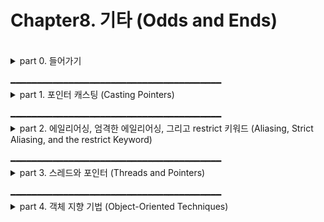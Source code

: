 # Chapter8. 기타 (Odds and Ends)  
  
  
<br/>
<details>
<summary>part 0. 들어가기</summary>

## part 0. 들어가기
  
  
</details>

<br/>
━━━━━━━━━━━━━━━━━━━━━━━━━━━━━━━━━━━━━━━━ 
<br/>
<details>
<summary>part 1. 포인터 캐스팅 (Casting Pointers)</summary>

## part 1. 포인터 캐스팅 (Casting Pointers)
  
  
- 포인터 캐스팅이 유용한 이유
    - 특수 목적 주소에 접근 가능
    - 포트(port)에 대응하는 주소를 할당 가능
    - 시스템의 엔디안(endian) 타입을 알 수 있음
<br/>  
    
### 특수 목적 주소 접근하기 (Accessing a Special Purpose Address)  
- 저수준 커널 프로그램에서 주소 0에 접근할 때 사용할 수 있는 기법들  
    - 포인터를 0으로 설정 (이 방법이 항상 동작하는 것은 아님)  
    - 정수 변수에 0을 할당, 변수를 정수 포인터로 캐스팅  
    - 유니언 이용  
    - memset 함수를 이용해 포인터에 0을 할당  
    
<br/>  
    
### 포트에 접근하기 (Accessing a Port)  
- 포트란?
    - 소프트웨어적인 개념
        - 서버가 컴퓨터로 전달된 특정한 메시지를 자신이 받는다는 것을 알리기 위해 사용하는 것  
        - 운영체제의 일부
    - 하드웨어적인 개념  
        - 일반적으로 외부 장치에 연결된 물리적인 입/출력 시스템 컴포넌트   
        - 하드웨어 포트에서의 읽기/쓰기 작업을 통해 프로그램에서의 정보와 명령 처리 가능  
    
<br/>  
    
### DMA로 메모리 접근하기 (Accessing Memory using DMA)
- DMA란?
    - 직접 메모리 접근 (Direct Memory Access)
    - 메인 메모리와 특정 장치 간 데이터 전송을 보조하는 저수준 동작
    - 주로 CPU와 병행으로 동작이 이루어짐
    
<br/>  
 
### 시스템의 엔디안 종류 알아내기 (Determining the Endianness of a Machine)  
- 엔디안 (endian) 이란?
    - 메모리 단위에서 바이트의 배열 순서를 뜻함
    - 종류로는 리틀 엔디안, 빅 엔디안이 있음
  
</details>

<br/>
━━━━━━━━━━━━━━━━━━━━━━━━━━━━━━━━━━━━━━━━ 
<br/>
<details>
<summary>part 2. 에일리어싱, 엄격한 에일리어싱, 그리고 restrict 키워드 
(Aliasing, Strict Aliasing, and the restrict Keyword)</summary>

## part 2. 에일리어싱, 엄격한 에일리어싱, 그리고 restrict 키워드 
(Aliasing, Strict Aliasing, and the restrict Keyword)
    
    
- 에일리어스(alias)란?  
    - 두 포인터가 같은 메모리 위치를 참조할 때, 한 포인터를 다른 포인터에 대한 에일리어스라고 부름  
    - 일반적인 경우는 아님  
    - 많은 문제를 발생시킴  
   
    
- 엄격한 에일리어싱 (Strict Aliasing) 이란?  
    - 다른 형태의 에일리어싱  
    - 한 데이터 타입에 대한 포인터가 타입이 다른 데이터에 대해 에일리어싱하는 것을 허용하지 X  
   
    
- 에일리어싱 문제를 회피할 수 있는 기법들
    - 유니언 사용
    - 엄격한 에일리어싱 비활성화
    - char * 사용하기
<br/>  
    
### 유니언을 사용해 여러 방법으로 값 표현하기 (Using a Union to Represent a Value in Multiple Ways)
- 타입 퍼닝 (type punning) 이란? : 타임 시스템을 우회하여 하나의 값을 여러 가지 다른 형으로 취급하는 기법
  
  
- 한 타입을 다른 타입으로 변환할 때 일반적으로 캐스팅을 통해 변환이 이루어지지만, 유니언을 이용할 수도 있음
    
<br/>  
    
### 엄격한 에일리어싱 규칙 (Strict Aliasing)
- 컴파일러는 경고 표시는 하나 에일리어싱 규칙을 강제하지는 X  
- 엄격한 에일리어싱 규칙에 따라 컴파일러가 특정한 최적화를 수행할 수 O
    
<br/>  
    
### restrict 키워드 사용하기 (Using the restrict Keyword)
- C 컴파일러는 포인터가 기본적으로 에일리어스되었다고 가정함  
    
    
- 포인터를 선언할 때 restrict 키워드를 이용해 컴파일러에 해당 포인터가 에일리어스되지 않음을 알릴 수 O  
    
    
- restrict 키워드를 이용하는 표준 C 함수들의 prototype
    - void *memcpy(void *restrict s1, const void *restrict s2, size_t n);
    - char *strcpy(char *restirct s1, const char *restrict s2);
    - char *strncpy(char *restirct s1, const char *restrict s2, size_t n);
    - int printf(const char *restrict format, ...);
    - int sprintf(char *restrict s, const  char *restrict format, ...);
    - int snprintf(char *restrict s, size_t n, const  char *restrict format, ...);
    - int scanf(const char *restrict format, ...);
    
    
- restrict 키워드가 함축하고 있는 의미
    - 컴파일러에게 restirct 키워드는 특정한 코드 최적화를 수행할 수 있음을 알리는 신호
    - 프로그래머에게 restrict 키워드는 이 포인터가 절대 에일리어스되지 말아야하며, 에일리어스되었을 경우 그 결과는 정의되어 있지 
  
</details>

<br/>  
━━━━━━━━━━━━━━━━━━━━━━━━━━━━━━━━━━━━━━━━ 
<br/>
<details>
<summary>part 3. 스레드와 포인터 (Threads and Pointers)</summary>

## part 3. 스레드와 포인터 (Threads and Pointers)
    
<br/>  
    
### 스레드 간의 포인터 공유 (Sharing Pointers Between Threads)
    
<br/>  
    
### 함수 포인터를 이용한 콜백 함수 지원 (Using Function Pointers to Support Callbacks)
  
</details>

<br/>
━━━━━━━━━━━━━━━━━━━━━━━━━━━━━━━━━━━━━━━━ 
<br/>
<details>
<summary>part 4. 객체 지향 기법 (Object-Oriented Techniques)</summary>

## part 4. 객체 지향 기법 (Object-Oriented Techniques)
    
<br/>  
    
### 불투명 포인터 생성하고 사용하기 (Creating and Using an Opaque Pointer)
    
<br/>  
    
### C언어에서의 다형성 (Polymorphism in C)
  
</details>

<br/>
